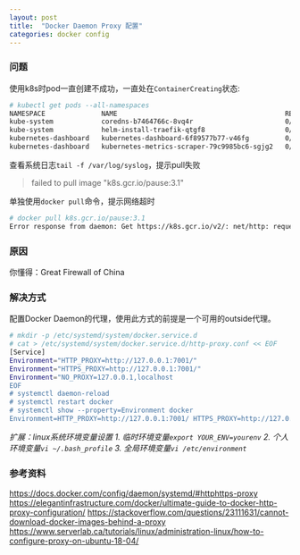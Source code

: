 ```yaml
---
layout: post
title:  "Docker Daemon Proxy 配置"
categories: docker config
---
```


### 问题
使用k8s时pod一直创建不成功，一直处在`ContainerCreating`状态:
```bash
# kubectl get pods --all-namespaces
NAMESPACE              NAME                                          READY   STATUS              RESTARTS   AGE
kube-system            coredns-b7464766c-8vq4r                       0/1     ContainerCreating   0          8d
kube-system            helm-install-traefik-qtgf8                    0/1     ContainerCreating   0          8d
kubernetes-dashboard   kubernetes-dashboard-6f89577b77-v46fg         0/1     ContainerCreating   0          8d
kubernetes-dashboard   kubernetes-metrics-scraper-79c9985bc6-sgjg2   0/1     ContainerCreating   0          8d
```

查看系统日志`tail -f /var/log/syslog`，提示pull失败
>failed to pull image "k8s.gcr.io/pause:3.1"

单独使用`docker pull`命令，提示网络超时
```bash
# docker pull k8s.gcr.io/pause:3.1
Error response from daemon: Get https://k8s.gcr.io/v2/: net/http: request canceled while waiting for connection (Client.Timeout exceeded while awaiting headers)
```

### 原因
你懂得：Great Firewall of China

### 解决方式
配置Docker Daemon的代理，使用此方式的前提是一个可用的outside代理。

```bash
# mkdir -p /etc/systemd/system/docker.service.d
# cat > /etc/systemd/system/docker.service.d/http-proxy.conf << EOF
[Service]
Environment="HTTP_PROXY=http://127.0.0.1:7001/"
Environment="HTTPS_PROXY=http://127.0.0.1:7001/"
Environment="NO_PROXY=127.0.0.1,localhost
EOF
# systemctl daemon-reload
# systemctl restart docker
# systemctl show --property=Environment docker
Environment=HTTP_PROXY=http://127.0.0.1:7001/ HTTPS_PROXY=http://127.0.0.1:7001/
```

_扩展：linux系统环境变量设置_
_1. 临时环境变量`export YOUR_ENV=yourenv`_
_2. 个人环境变量`vi ~/.bash_profile`_
_3. 全局环境变量`vi /etc/environment`_

### 参考资料
https://docs.docker.com/config/daemon/systemd/#httphttps-proxy
https://elegantinfrastructure.com/docker/ultimate-guide-to-docker-http-proxy-configuration/
https://stackoverflow.com/questions/23111631/cannot-download-docker-images-behind-a-proxy
https://www.serverlab.ca/tutorials/linux/administration-linux/how-to-configure-proxy-on-ubuntu-18-04/
